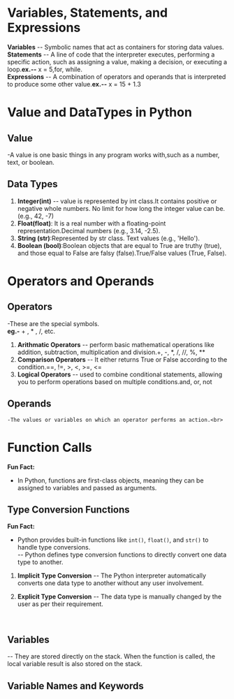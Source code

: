 # Variables, Statements, and Expressions
**Variables** -- Symbolic names that act as containers for storing data values.<br>
**Statements** -- A line of code that the interpreter executes, performing a specific action, such as assigning a value, making a decision, or executing a loop.**ex.--** x = 5,for, while.<br> 
**Expressions** -- A combination of operators and operands that is interpreted to produce some other value.**ex.--** x = 15 + 1.3<br>

# Value and DataTypes in Python
## Value
-A value is one basic things in any program works with,such as a number, text, or boolean.
    
## Data Types
1. **Integer(int)** -- value is represented by int class.It contains positive or negative whole numbers. No limit for how long the integer value can be.(e.g., 42, -7)<br>
2. **Float(float)**: It is a real number with a floating-point representation.Decimal numbers (e.g., 3.14, -2.5).<br>
3. **String (str)**:Represented by str class. Text values (e.g., 'Hello').<br>
4. **Boolean (bool)**:Boolean objects that are equal to True are truthy (true), and those equal to False are falsy (false).True/False values (True, False).<br>

# Operators and Operands
## Operators
-These are the special symbols.<br>**eg.-** + , * , /, etc.
1. **Arithmatic Operators** --  perform basic mathematical operations like addition, subtraction, multiplication and division.+, -, *, /, //, %, **<br>
2. **Comparison Operators** -- It either returns True or False according to the condition.==, !=, >, <, >=, <=<br>
3. **Logical Operators** --  used to combine conditional statements, allowing you to perform operations based on multiple conditions.and, or, not<br>
## Operands 
    -The values or variables on which an operator performs an action.<br>

# Function Calls
**Fun Fact:**
   - In Python, functions are first-class objects, meaning they can be assigned to variables and passed as arguments.<br>

## Type Conversion Functions
**Fun Fact:**
   - Python provides built-in functions like `int()`, `float()`, and `str()` to handle type conversions.<br>
 -- Python defines type conversion functions to directly convert one data type to another.<br>
 1. **Implicit Type Conversion** -- The Python interpreter automatically converts one data type to another without any user involvement.<br>

 2. **Explicit Type Conversion** -- The data type is manually changed by the user as per their requirement.
 <br>

 ## Variables
 -- They are stored directly on the stack. When the function is called, the local variable result is also stored on the stack.

## Variable Names and Keywords





